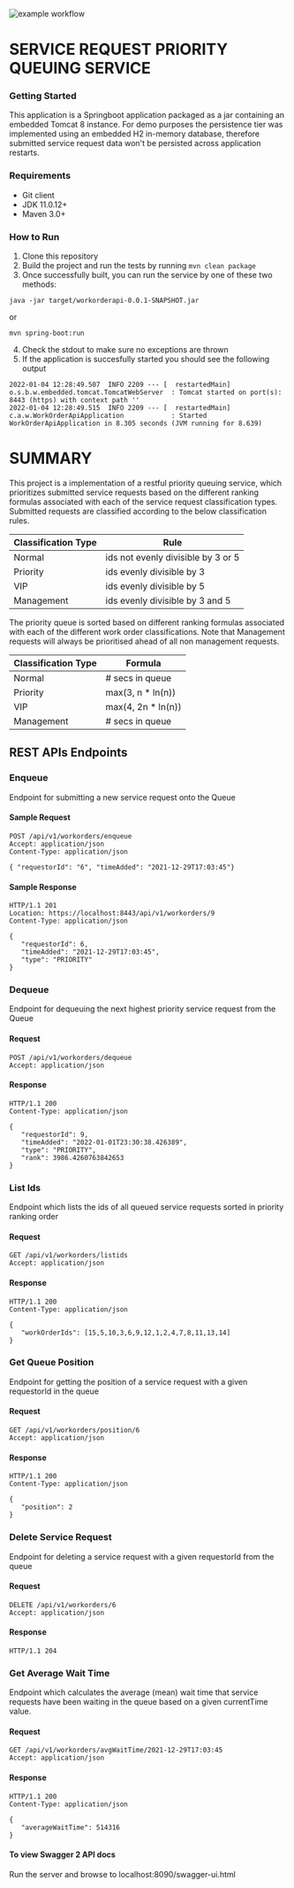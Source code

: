 ![example workflow](https://img.shields.io/github/workflow/status/nhanby/3a1fb4202f203a43474838e83f2e414bdd535ead13f8b2d416611d0c4de0a7d1/work-order-service-ci-pipeline)

# SERVICE REQUEST PRIORITY QUEUING SERVICE 
### Getting Started
This application is a Springboot application packaged as a jar containing an embedded Tomcat 8 instance. For demo purposes the persistence tier was implemented using an embedded H2 in-memory database, therefore submitted service request data won't be persisted across application restarts. 

### Requirements
* Git client
* JDK 11.0.12+
* Maven 3.0+

### How to Run 
1. Clone this repository 
2. Build the project and run the tests by running 
```mvn clean package```
3. Once successfully built, you can run the service by one of these two methods:
```
java -jar target/workorderapi-0.0.1-SNAPSHOT.jar
```
or
```
mvn spring-boot:run
```
4. Check the stdout to make sure no exceptions are thrown
5. If the application is succesfully started you should see the following output
```
2022-01-04 12:28:49.507  INFO 2209 --- [  restartedMain] o.s.b.w.embedded.tomcat.TomcatWebServer  : Tomcat started on port(s): 8443 (https) with context path ''
2022-01-04 12:28:49.515  INFO 2209 --- [  restartedMain] c.a.w.WorkOrderApiApplication            : Started WorkOrderApiApplication in 8.305 seconds (JVM running for 8.639)
```
# SUMMARY
This project is a implementation of a restful priority queuing service, which prioritizes submitted service requests based on the different ranking formulas associated with each of the service request classification types. Submitted requests are classified according to the below classification rules.

|    Classification Type      |     Rule     |
| ---------------------------- | --------------------------- |
|          Normal              |  ids not evenly divisible by 3 or 5  |
|         Priority             |     ids evenly divisible by 3        |
|           VIP                |     ids evenly divisible by 5        |
|        Management            |   ids evenly divisible by 3 and 5    |

The priority queue is sorted based on different ranking formulas associated with each of the different work order classifications. Note that Management requests will always be prioritised ahead of all non management requests. 

|    Classification Type      |       Formula       |
| ---------------------------- | --------------------------- |
|          Normal              |       # secs in queue       |
|         Priority             |        max(3, n * ln(n))    |
|           VIP                |        max(4, 2n * ln(n))   |
|        Management            |       # secs in queue       |
## REST APIs Endpoints
### Enqueue
Endpoint for submitting a new service request onto the Queue
#### Sample Request
```
POST /api/v1/workorders/enqueue
Accept: application/json
Content-Type: application/json

{ "requestorId": "6", "timeAdded": "2021-12-29T17:03:45"} 
```
#### Sample Response
```
HTTP/1.1 201 
Location: https://localhost:8443/api/v1/workorders/9
Content-Type: application/json

{
   "requestorId": 6,
   "timeAdded": "2021-12-29T17:03:45",
   "type": "PRIORITY"
}
```
### Dequeue
Endpoint for dequeuing the next highest priority service request from the Queue
#### Request
```
POST /api/v1/workorders/dequeue
Accept: application/json
```
#### Response
```
HTTP/1.1 200 
Content-Type: application/json

{
   "requestorId": 9,
   "timeAdded": "2022-01-01T23:30:38.426389",
   "type": "PRIORITY",
   "rank": 3986.4260763842653
}
```
### List Ids
Endpoint which lists the ids of all queued service requests sorted in priority ranking order
#### Request
```
GET /api/v1/workorders/listids
Accept: application/json
```
#### Response
```
HTTP/1.1 200
Content-Type: application/json

{
   "workOrderIds": [15,5,10,3,6,9,12,1,2,4,7,8,11,13,14]
}
```
### Get Queue Position
Endpoint for getting the position of a service request with a given requestorId in the queue 
#### Request
```
GET /api/v1/workorders/position/6
Accept: application/json
```
#### Response
```
HTTP/1.1 200 
Content-Type: application/json

{
   "position": 2
}
```
### Delete Service Request
Endpoint for deleting a service request with a given requestorId from the queue 
#### Request
```
DELETE /api/v1/workorders/6
Accept: application/json
```
#### Response
```
HTTP/1.1 204
```
### Get Average Wait Time
Endpoint which calculates the average (mean) wait time that service requests have been waiting in the queue based on a given currentTime value.
#### Request
```
GET /api/v1/workorders/avgWaitTime/2021-12-29T17:03:45
Accept: application/json
```
#### Response
```
HTTP/1.1 200 
Content-Type: application/json

{
   "averageWaitTime": 514316
}
```
#### To view Swagger 2 API docs
Run the server and browse to localhost:8090/swagger-ui.html

